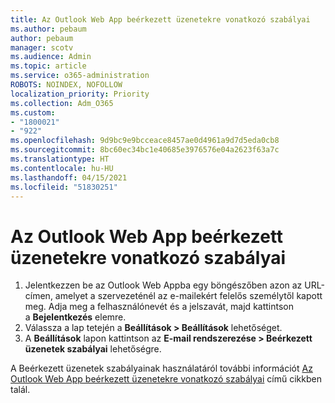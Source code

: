 ```yaml
---
title: Az Outlook Web App beérkezett üzenetekre vonatkozó szabályai
ms.author: pebaum
author: pebaum
manager: scotv
ms.audience: Admin
ms.topic: article
ms.service: o365-administration
ROBOTS: NOINDEX, NOFOLLOW
localization_priority: Priority
ms.collection: Adm_O365
ms.custom:
- "1800021"
- "922"
ms.openlocfilehash: 9d9bc9e9bcceace8457ae0d4961a9d7d5eda0cb8
ms.sourcegitcommit: 8bc60ec34bc1e40685e3976576e04a2623f63a7c
ms.translationtype: HT
ms.contentlocale: hu-HU
ms.lasthandoff: 04/15/2021
ms.locfileid: "51830251"
---
```

# <a name="inbox-rules-in-outlook-web-app"></a>Az Outlook Web App beérkezett üzenetekre vonatkozó szabályai

1. Jelentkezzen be az Outlook Web Appba egy böngészőben azon az URL-címen, amelyet a szervezeténél az e-mailekért felelős személytől kapott meg. Adja meg a felhasználónevét és a jelszavát, majd kattintson a **Bejelentkezés** elemre.
2. Válassza a lap tetején a **Beállítások > Beállítások** lehetőséget.
3. A **Beállítások** lapon kattintson az **E-mail rendszerezése > Beérkezett üzenetek szabályai** lehetőségre.

A Beérkezett üzenetek szabályainak használatáról további információt [Az Outlook Web App beérkezett üzenetekre vonatkozó szabályai](https://support.office.com/article/inbox-rules-in-outlook-web-app-edea3d17-00c9-434b-b9b7-26ee8d9f5622) című cikkben talál.
